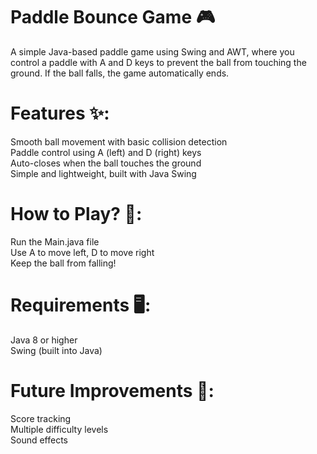 # Paddle Bounce Game 🎮
A simple Java-based paddle game using Swing and AWT, where you control a paddle with A and D keys to prevent the ball from touching the ground. If the ball falls, the game automatically ends.  
  
# Features ✨:
Smooth ball movement with basic collision detection  
Paddle control using A (left) and D (right) keys  
Auto-closes when the ball touches the ground  
Simple and lightweight, built with Java Swing  

# How to Play? 🎾:
Run the Main.java file  
Use A to move left, D to move right  
Keep the ball from falling!  

# Requirements 🖥️:
Java 8 or higher  
Swing (built into Java)  

# Future Improvements 🔧:
Score tracking  
Multiple difficulty levels  
Sound effects
